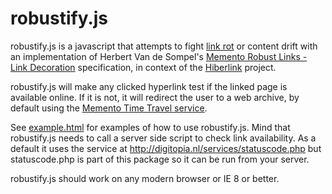 # robustify.js

robustify.js is a javascript that attempts to fight [link rot](https://en.wikipedia.org/wiki/Link_rot) or content drift with an implementation of Herbert Van de Sompel's [Memento Robust Links - Link Decoration](http://robustlinks.mementoweb.org/spec/) specification, in context of the [Hiberlink](http://hiberlink.org/) project.

robustify.js will make any clicked hyperlink test if the linked page is available online. If it is not, it will redirect the user to a web archive, by default using the [Memento Time Travel service](http://timetravel.mementoweb.org/).


See [example.html](http://digitopia.nl/robustify/example.html) for examples of how to use robustify.js. Mind that robustify.js needs to call a server side script to check link availability. As a default it uses the service at http://digitopia.nl/services/statuscode.php but statuscode.php is part of this package so it can be run from your server.

robustify.js should work on any modern browser or IE 8 or better.
